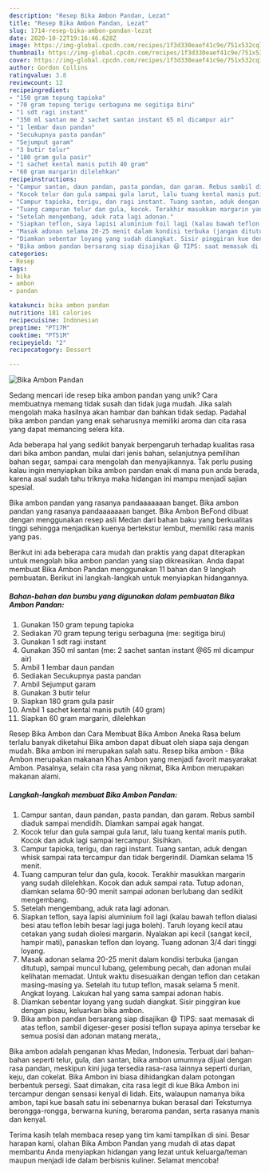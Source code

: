 ```yaml
---
description: "Resep Bika Ambon Pandan, Lezat"
title: "Resep Bika Ambon Pandan, Lezat"
slug: 1714-resep-bika-ambon-pandan-lezat
date: 2020-10-22T19:16:46.628Z
image: https://img-global.cpcdn.com/recipes/1f3d330eaef41c9e/751x532cq70/bika-ambon-pandan-foto-resep-utama.jpg
thumbnail: https://img-global.cpcdn.com/recipes/1f3d330eaef41c9e/751x532cq70/bika-ambon-pandan-foto-resep-utama.jpg
cover: https://img-global.cpcdn.com/recipes/1f3d330eaef41c9e/751x532cq70/bika-ambon-pandan-foto-resep-utama.jpg
author: Gordon Collins
ratingvalue: 3.8
reviewcount: 12
recipeingredient:
- "150 gram tepung tapioka"
- "70 gram tepung terigu serbaguna me segitiga biru"
- "1 sdt ragi instant"
- "350 ml santan me 2 sachet santan instant 65 ml dicampur air"
- "1 lembar daun pandan"
- "Secukupnya pasta pandan"
- "Sejumput garam"
- "3 butir telur"
- "180 gram gula pasir"
- "1 sachet kental manis putih 40 gram"
- "60 gram margarin dilelehkan"
recipeinstructions:
- "Campur santan, daun pandan, pasta pandan, dan garam. Rebus sambil diaduk sampai mendidih. Diamkan sampai agak hangat."
- "Kocok telur dan gula sampai gula larut, lalu tuang kental manis putih. Kocok dan aduk lagi sampai tercampur. Sisihkan."
- "Campur tapioka, terigu, dan ragi instant. Tuang santan, aduk dengan whisk sampai rata tercampur dan tidak bergerindil. Diamkan selama 15 menit."
- "Tuang campuran telur dan gula, kocok. Terakhir masukkan margarin yang sudah dilelehkan. Kocok dan aduk sampai rata. Tutup adonan, diamkan selama 60-90 menit sampai adonan berlubang dan sedikit mengembang."
- "Setelah mengembang, aduk rata lagi adonan."
- "Siapkan teflon, saya lapisi aluminium foil lagi (kalau bawah teflon dialasi besi atau teflon lebih besar lagi juga boleh). Taruh loyang kecil atau cetakan yang sudah diolesi margarin. Nyalakan api kecil (sangat kecil, hampir mati), panaskan teflon dan loyang. Tuang adonan 3/4 dari tinggi loyang."
- "Masak adonan selama 20-25 menit dalam kondisi terbuka (jangan ditutup), sampai muncul lubang, gelembung pecah, dan adonan mulai kelihatan memadat. Untuk waktu disesuaikan dengan teflon dan cetakan masing-masing ya. Setelah itu tutup teflon, masak selama 5 menit. Angkat loyang. Lakukan hal yang sama sampai adonan habis."
- "Diamkan sebentar loyang yang sudah diangkat. Sisir pinggiran kue dengan pisau, keluarkan bika ambon."
- "Bika ambon pandan bersarang siap disajikan 😄 TIPS: saat memasak di atas teflon, sambil digeser-geser posisi teflon supaya apinya tersebar ke semua posisi dan adonan matang merata,,"
categories:
- Resep
tags:
- bika
- ambon
- pandan

katakunci: bika ambon pandan 
nutrition: 181 calories
recipecuisine: Indonesian
preptime: "PT17M"
cooktime: "PT51M"
recipeyield: "2"
recipecategory: Dessert

---
```



![Bika Ambon Pandan](https://img-global.cpcdn.com/recipes/1f3d330eaef41c9e/751x532cq70/bika-ambon-pandan-foto-resep-utama.jpg)

Sedang mencari ide resep bika ambon pandan yang unik? Cara membuatnya memang tidak susah dan tidak juga mudah. Jika salah mengolah maka hasilnya akan hambar dan bahkan tidak sedap. Padahal bika ambon pandan yang enak seharusnya memiliki aroma dan cita rasa yang dapat memancing selera kita.

Ada beberapa hal yang sedikit banyak berpengaruh terhadap kualitas rasa dari bika ambon pandan, mulai dari jenis bahan, selanjutnya pemilihan bahan segar, sampai cara mengolah dan menyajikannya. Tak perlu pusing kalau ingin menyiapkan bika ambon pandan enak di mana pun anda berada, karena asal sudah tahu triknya maka hidangan ini mampu menjadi sajian spesial.

Bika ambon pandan yang rasanya pandaaaaaaan banget. Bika ambon pandan yang rasanya pandaaaaaaan banget. Bika Ambon BeFond dibuat dengan menggunakan resep asli Medan dari bahan baku yang berkualitas tinggi sehingga menjadikan kuenya bertekstur lembut, memiliki rasa manis yang pas.


Berikut ini ada beberapa cara mudah dan praktis yang dapat diterapkan untuk mengolah bika ambon pandan yang siap dikreasikan. Anda dapat membuat Bika Ambon Pandan menggunakan 11 bahan dan 9 langkah pembuatan. Berikut ini langkah-langkah untuk menyiapkan hidangannya.

<!--inarticleads1-->

##### Bahan-bahan dan bumbu yang digunakan dalam pembuatan Bika Ambon Pandan:

1. Gunakan 150 gram tepung tapioka
1. Sediakan 70 gram tepung terigu serbaguna (me: segitiga biru)
1. Gunakan 1 sdt ragi instant
1. Gunakan 350 ml santan (me: 2 sachet santan instant @65 ml dicampur air)
1. Ambil 1 lembar daun pandan
1. Sediakan Secukupnya pasta pandan
1. Ambil Sejumput garam
1. Gunakan 3 butir telur
1. Siapkan 180 gram gula pasir
1. Ambil 1 sachet kental manis putih (40 gram)
1. Siapkan 60 gram margarin, dilelehkan


Resep Bika Ambon dan Cara Membuat Bika Ambon Aneka Rasa belum terlalu banyak diketahui Bika ambon dapat dibuat oleh siapa saja dengan mudah. Bika ambon ini merupakan salah satu. Resep bika ambon - Bika Ambon merupakan makanan Khas Ambon yang menjadi favorit masyarakat Ambon. Pasalnya, selain cita rasa yang nikmat, Bika Ambon merupakan makanan alami. 

<!--inarticleads2-->

##### Langkah-langkah membuat Bika Ambon Pandan:

1. Campur santan, daun pandan, pasta pandan, dan garam. Rebus sambil diaduk sampai mendidih. Diamkan sampai agak hangat.
1. Kocok telur dan gula sampai gula larut, lalu tuang kental manis putih. Kocok dan aduk lagi sampai tercampur. Sisihkan.
1. Campur tapioka, terigu, dan ragi instant. Tuang santan, aduk dengan whisk sampai rata tercampur dan tidak bergerindil. Diamkan selama 15 menit.
1. Tuang campuran telur dan gula, kocok. Terakhir masukkan margarin yang sudah dilelehkan. Kocok dan aduk sampai rata. Tutup adonan, diamkan selama 60-90 menit sampai adonan berlubang dan sedikit mengembang.
1. Setelah mengembang, aduk rata lagi adonan.
1. Siapkan teflon, saya lapisi aluminium foil lagi (kalau bawah teflon dialasi besi atau teflon lebih besar lagi juga boleh). Taruh loyang kecil atau cetakan yang sudah diolesi margarin. Nyalakan api kecil (sangat kecil, hampir mati), panaskan teflon dan loyang. Tuang adonan 3/4 dari tinggi loyang.
1. Masak adonan selama 20-25 menit dalam kondisi terbuka (jangan ditutup), sampai muncul lubang, gelembung pecah, dan adonan mulai kelihatan memadat. Untuk waktu disesuaikan dengan teflon dan cetakan masing-masing ya. Setelah itu tutup teflon, masak selama 5 menit. Angkat loyang. Lakukan hal yang sama sampai adonan habis.
1. Diamkan sebentar loyang yang sudah diangkat. Sisir pinggiran kue dengan pisau, keluarkan bika ambon.
1. Bika ambon pandan bersarang siap disajikan 😄 TIPS: saat memasak di atas teflon, sambil digeser-geser posisi teflon supaya apinya tersebar ke semua posisi dan adonan matang merata,,


Bika ambon adalah penganan khas Medan, Indonesia. Terbuat dari bahan-bahan seperti telur, gula, dan santan, bika ambon umumnya dijual dengan rasa pandan, meskipun kini juga tersedia rasa-rasa lainnya seperti durian, keju, dan cokelat. Bika Ambon ini biasa dihidangkan dalam potongan berbentuk persegi. Saat dimakan, cita rasa legit di kue Bika Ambon ini tercampur dengan sensasi kenyal di lidah. Eits, walaupun namanya bika ambon, tapi kue basah satu ini sebenarnya bukan berasal dari Teksturnya berongga-rongga, berwarna kuning, beraroma pandan, serta rasanya manis dan kenyal. 

Terima kasih telah membaca resep yang tim kami tampilkan di sini. Besar harapan kami, olahan Bika Ambon Pandan yang mudah di atas dapat membantu Anda menyiapkan hidangan yang lezat untuk keluarga/teman maupun menjadi ide dalam berbisnis kuliner. Selamat mencoba!
